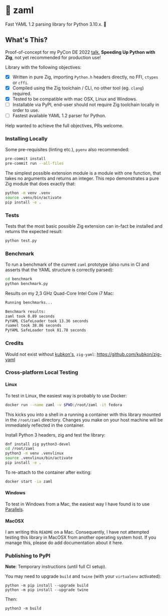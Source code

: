 # 🚀 zaml
Fast YAML 1.2 parsing library for Python 3.10.x. 🐍

## What's This?

Proof-of-concept for my PyCon DE 2022 [talk](https://2022.pycon.de/program/DFWSQR/), 
**Speeding Up Python with Zig**, not yet recommended for production use!

Library with the following objectives:
 - [x] Written in pure Zig, importing `Python.h` headers directly, no FFI, `ctypes` or `cffi`.
 - [x] Compiled using the Zig toolchain / CLI, no other tool (eg. `clang`) required.
 - [x] Tested to be compatible with mac OSX, Linux and Windows.
 - [ ] Installable via PyPI, end-user should not require Zig toolchain locally in order to use.
 - [ ] Fastest available YAML 1.2 parser for Python.

Help wanted to achieve the full objectives, PRs welcome.

### Installing Locally

Some pre-requisites (linting etc.), `pyenv` also recommended:
```bash
pre-commit install
pre-commit run --all-files
```

The simplest possible extension module is a module with one function, that takes no arguments and returns an integer. 
This repo demonstrates a pure Zig module that does exactly that:

```bash
python -m venv .venv
source .venv/bin/activate
pip install -e .
```

### Tests

Tests that the most basic possible Zig extension can in-fact be installed and returns the expected result:

```bash
python test.py
```

### Benchmark

To run a benchmark of the current `zaml` prototype (also runs in CI and asserts that the YAML structure is correctly 
parsed):
```bash
cd benchmark
python benchmark.py
```

Results on my 2,3 GHz Quad-Core Intel Core i7 Mac:

```bash
Running benchmarks...

Benchmark results:
zaml took 0.89 seconds
PyYAML CSafeLoader took 13.36 seconds
ruamel took 38.86 seconds
PyYAML SafeLoader took 81.78 seconds
```

### Credits

Would not exist without [kubkon's](https://github.com/kubkon), `zig-yaml`: https://github.com/kubkon/zig-yaml

### Cross-platform Local Testing

#### Linux

To test in Linux, the easiest way is probably to use Docker:

```bash
docker run --name zaml -v $PWD:/root/zaml -it fedora
```

This kicks you into a shell in a running a container with this library mounted in
the `/root/zaml` directory. Changes you make on your host machine will be immediately
reflected in the container.

Install Python 3 headers, zig and test the library:

```bash
dnf install zig python3-devel
cd /root/zaml
python3 -m venv .venvlinux
source .venvlinux/bin/activate
pip install -e .
```

To re-attach to the container after exiting:

```bash
docker start -ia zaml
```

#### Windows

To test in Windows from a Mac, the easiest way I have found is to use [Parallels](https://www.parallels.com/).

#### MacOSX

I am writing this `README` on a Mac. Consequently, I have not attempted testing this library in MacOSX from another
operating system host. If you manage this, please do add documentation about it here.

### Publishing to PyPI
 
**Note**: Temporary instructions (until full CI setup).

You may need to upgrade `build` and `twine` (with your `virtualenv` activated):

```
python -m pip install --upgrade build
python -m pip install --upgrade twine
```

Then:

```
python3 -m build

```
